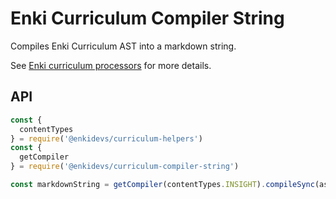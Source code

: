 # Enki Curriculum Compiler String

Compiles Enki Curriculum AST into a markdown string.

See [Enki curriculum processors](https://github.com/enkidevs/curriculum-processors)  for more details.

## API

```js
const {
  contentTypes
} = require('@enkidevs/curriculum-helpers')
const {
  getCompiler
} = require('@enkidevs/curriculum-compiler-string')

const markdownString = getCompiler(contentTypes.INSIGHT).compileSync(ast)
```
